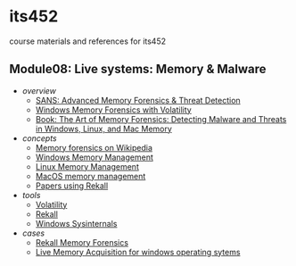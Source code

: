 # its452
course materials and references for its452

## Module08: Live systems: Memory & Malware
* _overview_
  * [SANS: Advanced Memory Forensics & Threat Detection](https://www.sans.org/course/advanced-memory-forensics-and-threat-detection)
  * [Windows Memory Forensics with Volatility](https://www.first.org/resources/papers/conference2009/schuster-andreas-sliders.pdf)
  * [Book: The Art of Memory Forensics: Detecting Malware and Threats in Windows, Linux, and Mac Memory](https://www.oreilly.com/library/view/the-art-of/9781118824993/)
* _concepts_
  * [Memory forensics on Wikipedia](https://en.wikipedia.org/wiki/Memory\_forensics)
  * [Windows Memory Management](https://docs.microsoft.com/en-us/windows/win32/memory/memory-management)
  * [Linux Memory Management](https://www.kernel.org/doc/html/latest/admin-guide/mm/index.html)
  * [MacOS memory management](https://developer.apple.com/library/archive/documentation/Darwin/Conceptual/KernelProgramming/vm/vm.html)
  * [Papers using Rekall](http://www.rekall-forensic.com/documentation-1/publications)
* _tools_
  * [Volatility ](https://www.volatilityfoundation.org/)
  * [Rekall](http://www.rekall-forensic.com/)
  * [Windows Sysinternals](https://docs.microsoft.com/en-us/sysinternals/)
* _cases_
  * [Rekall Memory Forensics](https://digital-forensics.sans.org/summit-archives/dfirprague14/Rekall_Memory_Forensics_Michael_Cohen.pdf)
  * [Live Memory Acquisition for windows operating sytems](https://pdfs.semanticscholar.org/3c01/7d435515d6db9aedba9ce7a0bf55a9b469ab.pdf)
